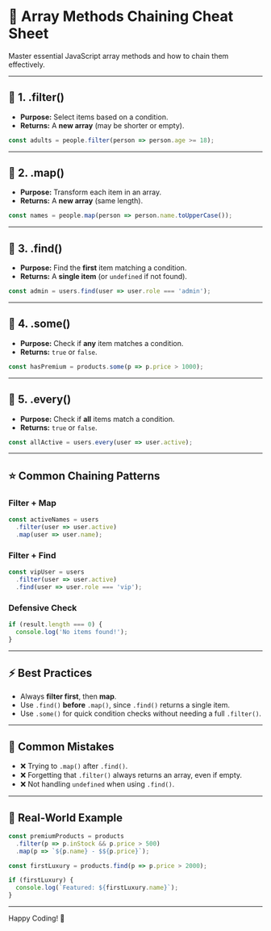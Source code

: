 
# 🚀 Array Methods Chaining Cheat Sheet

Master essential JavaScript array methods and how to chain them effectively.

---

## 🔹 1. .filter()
- **Purpose:** Select items based on a condition.
- **Returns:** A **new array** (may be shorter or empty).

```js
const adults = people.filter(person => person.age >= 18);
```

---

## 🔹 2. .map()
- **Purpose:** Transform each item in an array.
- **Returns:** A **new array** (same length).

```js
const names = people.map(person => person.name.toUpperCase());
```

---

## 🔹 3. .find()
- **Purpose:** Find the **first** item matching a condition.
- **Returns:** A **single item** (or `undefined` if not found).

```js
const admin = users.find(user => user.role === 'admin');
```

---

## 🔹 4. .some()
- **Purpose:** Check if **any** item matches a condition.
- **Returns:** `true` or `false`.

```js
const hasPremium = products.some(p => p.price > 1000);
```

---

## 🔹 5. .every()
- **Purpose:** Check if **all** items match a condition.
- **Returns:** `true` or `false`.

```js
const allActive = users.every(user => user.active);
```

---

## ⭐ Common Chaining Patterns

### Filter + Map
```js
const activeNames = users
  .filter(user => user.active)
  .map(user => user.name);
```

### Filter + Find
```js
const vipUser = users
  .filter(user => user.active)
  .find(user => user.role === 'vip');
```

### Defensive Check
```js
if (result.length === 0) {
  console.log('No items found!');
}
```

---

## ⚡ Best Practices
- Always **filter first**, then **map**.
- Use `.find()` **before** `.map()`, since `.find()` returns a single item.
- Use `.some()` for quick condition checks without needing a full `.filter()`.

---

## 🚨 Common Mistakes
- ❌ Trying to `.map()` after `.find()`.
- ❌ Forgetting that `.filter()` always returns an array, even if empty.
- ❌ Not handling `undefined` when using `.find()`.

---

## 🎯 Real-World Example

```js
const premiumProducts = products
  .filter(p => p.inStock && p.price > 500)
  .map(p => `${p.name} - $${p.price}`);

const firstLuxury = products.find(p => p.price > 2000);

if (firstLuxury) {
  console.log(`Featured: ${firstLuxury.name}`);
}
```

---

Happy Coding! 🚀
